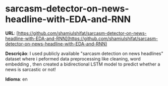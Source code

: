 # sarcasm-detector-on-news-headline-with-EDA-and-RNN
**URL**: [https://github.com/shamiulshifat/sarcasm-detector-on-news-headline-with-EDA-and-RNN](https://github.com/shamiulshifat/sarcasm-detector-on-news-headline-with-EDA-and-RNN)

**Descrição**: I used publicly available "sarcasm detection on news headlines" dataset where i peformed data preprocessing like cleaning, word embedding , then created a bidirectional LSTM model to predict whether a news is sarcastic or not!

**Idioma**: en
